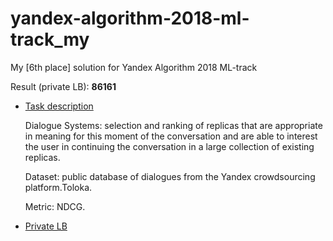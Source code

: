 # yandex-algorithm-2018-ml-track_my
My [6th place] solution for Yandex Algorithm 2018 ML-track

Result (private LB): **86161**

- [Task description](https://contest.yandex.ru/algorithm2018/contest/7914/problems/)

  Dialogue Systems: selection and ranking of replicas that are appropriate in meaning for this moment of the conversation and are able to interest the user in continuing the conversation in a large collection of existing replicas.  
  
  Dataset: public database of dialogues from the Yandex crowdsourcing platform.Toloka.
  
  Metric: NDCG.
- [Private LB](https://contest.yandex.ru/algorithm2018/contest/7914/standings/)
